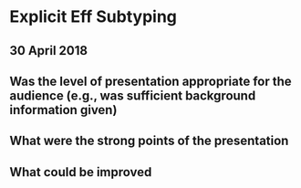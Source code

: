 # Explicit Eff Subtyping

## 30 April 2018

## Was the level of presentation appropriate for the audience (e.g., was sufficient background information given)



## What were the strong points of the presentation



## What could be improved

